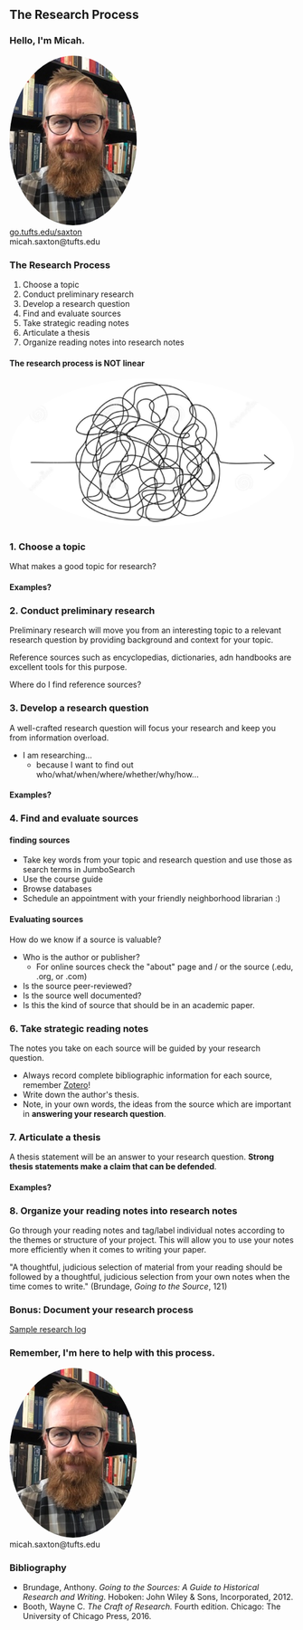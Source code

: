 ## The Research Process


### Hello, I'm Micah.
<img src="./images/saxton_profile.jpg" height=300 style="border-radius: 50%">
<br>
<a href = "https://go.tufts.edu/saxton" target="_blank">go.tufts.edu/saxton</a>
<br>
micah.saxton@tufts.edu


### The Research Process
1. Choose a topic
2. Conduct preliminary research
3. Develop a research question
4. Find and evaluate sources
5. Take strategic reading notes
6. Articulate a thesis
7. Organize reading notes into research notes

#### The research process is NOT linear
<img src="./images/non-linear.png" style="border-radius: 50%">


### 1. Choose a topic
What makes a good topic for research?

#### Examples?


### 2. Conduct preliminary research
Preliminary research will move you from an interesting topic to a relevant research question by providing background and context for your topic.

Reference sources such as encyclopedias, dictionaries, adn handbooks are excellent tools for this purpose.

Where do I find reference sources?


### 3. Develop a research question
A well-crafted research question will focus your research and keep you from information overload.

* I am researching... 
    * because I want to find out who/what/when/where/whether/why/how... 

#### Examples?


### 4. Find and evaluate sources

#### finding sources
* Take key words from your topic and research question and use those as search terms in JumboSearch
* Use the course guide
* Browse databases
* Schedule an appointment with your friendly neighborhood librarian :)

#### Evaluating sources

How do we know if a source is valuable?

* Who is the author or publisher?
    * For online sources check the "about" page and / or the source (.edu, .org, or .com)
* Is the source peer-reviewed?
* Is the source well documented?
* Is this the kind of source that should be in an academic paper.


### 6. Take strategic reading notes
The notes you take on each source will be guided by your research question.

* Always record complete bibliographic information for each source, remember [Zotero](https://www.zotero.org/)!
* Write down the author's thesis.
* Note, in your own words, the ideas from the source which are important in **answering your research question**.


### 7. Articulate a thesis
A thesis statement will be an answer to your research question. **Strong thesis statements make a claim that can be defended**.

#### Examples?


### 8. Organize your reading notes into research notes

Go through your reading notes and tag/label individual notes according to the themes or structure of your project. This will allow you to use your notes more efficiently when it comes to writing your paper.

"A thoughtful, judicious selection of material from your reading should be followed by a thoughtful, judicious selection from your own notes when the time comes to write." (Brundage, *Going to the Source*, 121)


### Bonus: Document your research process

[Sample research log](https://msaxton.notion.site/Sample-Research-Log-5d5743036c394ad184bab74eebf78acd)


### Remember, I'm here to help with this process.
<img src="./images/saxton_profile.jpg" height=300 style="border-radius: 50%">
<br>
micah.saxton@tufts.edu


### Bibliography
* Brundage, Anthony. *Going to the Sources: A Guide to Historical Research and Writing*. Hoboken: John Wiley & Sons, Incorporated, 2012.
* Booth, Wayne C. *The Craft of Research.* Fourth edition. Chicago: The University of Chicago Press, 2016.


